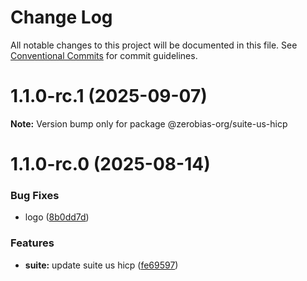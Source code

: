 # Change Log

All notable changes to this project will be documented in this file.
See [Conventional Commits](https://conventionalcommits.org) for commit guidelines.

# 1.1.0-rc.1 (2025-09-07)

**Note:** Version bump only for package @zerobias-org/suite-us-hicp





# 1.1.0-rc.0 (2025-08-14)


### Bug Fixes

* logo ([8b0dd7d](https://github.com/zerobias-org/suite/commit/8b0dd7dba25bcfd4bd3bebd29a5a8984f6f5966b))


### Features

* **suite:** update suite us hicp ([fe69597](https://github.com/zerobias-org/suite/commit/fe69597120f8261773c991c96b1985ed0fb38f51))
